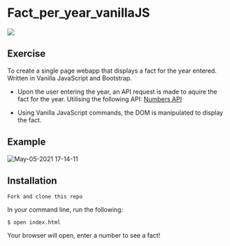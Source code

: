 # Fact_per_year_vanillaJS

<img src="https://user-images.githubusercontent.com/75075773/117170946-59fdd480-adc2-11eb-9e8a-fe979fb8ff4e.jpg">

## Exercise

To create a single page webapp that displays a fact for the year entered. Written in Vanilla JavaScript and Bootstrap.

- Upon the user entering the year, an API request is made to aquire the fact for the year. Utilising the following API: [Numbers API](http://numbersapi.com/#42)

- Using Vanilla JavaScript commands, the DOM is manipulated to display the fact.

## Example

![May-05-2021 17-14-11](https://user-images.githubusercontent.com/75075773/117174210-646d9d80-adc5-11eb-9701-46dcc8fa7617.gif)

## Installation

```
Fork and clone this repo
```

In your command line, run the following:

```
$ open index.html
```

Your browser will open, enter a number to see a fact!
